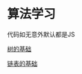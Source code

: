 # 算法学习

代码如无意外默认都是JS

[树的基础](https://github.com/abc1992com/Tjso_Algorithms/tree/master/tree)

[链表的基础](https://github.com/abc1992com/Tjso_Algorithms/tree/master/linkedList)


